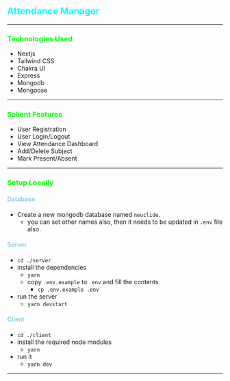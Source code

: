 ## <span style="color:cyan; font-weight:bold">Attendance Manager</span>
---
### <span style="color:lime">Technologies Used</span>
- Nextjs
- Tailwind CSS
- Chakra UI
- Express
- Mongodb
- Mongoose
---
### <span style="color:lime">Salient Features</span>
- User Registration
- User Login/Logout
- View Attendance Dashboard
- Add/Delete Subject
- Mark Present/Absent
---
### <span style="color:lime">Setup Locally</span>

#### <span style="color:skyblue">Database</span>
- Create a new mongodb database named `neuclide`.
    - you can set other names also, then it needs to be updated in `.env` file also.

#### <span style="color:skyblue">Server</span>
- `cd ./server`
- install the dependencies
  - `yarn` 
  - copy `.env.example` to `.env` and fill the contents
    - `cp .env.example .env`
- run the server
  - `yarn devstart`

#### <span style="color:skyblue">Client</span>
- `cd ./client`
- install the required node modules 
  - `yarn`
- run it 
  - `yarn dev`

---
